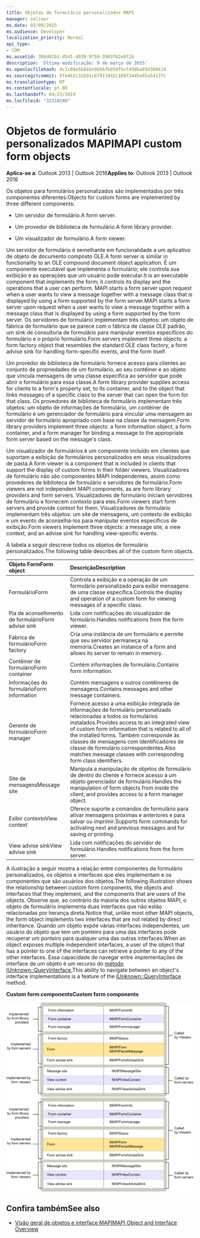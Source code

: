 ```yaml
---
title: Objetos de formulário personalizados MAPI
manager: soliver
ms.date: 03/09/2015
ms.audience: Developer
localization_priority: Normal
api_type:
- COM
ms.assetid: 306d62b1-d541-4039-9759-3903f62e0f26
description: 'Última modificação: 9 de março de 2015'
ms.openlocfilehash: 4c1c04e5b04be9bb67b050f5cf498be89d380410
ms.sourcegitcommit: 8fe462c32b91c87911942c188f3445e85a54137c
ms.translationtype: MT
ms.contentlocale: pt-BR
ms.lasthandoff: 04/23/2019
ms.locfileid: "32318240"
---
```

# <a name="mapi-custom-form-objects"></a><span data-ttu-id="23d81-103">Objetos de formulário personalizados MAPI</span><span class="sxs-lookup"><span data-stu-id="23d81-103">MAPI custom form objects</span></span>
  
<span data-ttu-id="23d81-104">**Aplica-se a**: Outlook 2013 | Outlook 2016</span><span class="sxs-lookup"><span data-stu-id="23d81-104">**Applies to**: Outlook 2013 | Outlook 2016</span></span> 
  
<span data-ttu-id="23d81-105">Os objetos para formulários personalizados são implementados por três componentes diferentes:</span><span class="sxs-lookup"><span data-stu-id="23d81-105">Objects for custom forms are implemented by three different components:</span></span>
  
- <span data-ttu-id="23d81-106">Um servidor de formulário.</span><span class="sxs-lookup"><span data-stu-id="23d81-106">A form server.</span></span>
    
- <span data-ttu-id="23d81-107">Um provedor de biblioteca de formulário.</span><span class="sxs-lookup"><span data-stu-id="23d81-107">A form library provider.</span></span>
    
- <span data-ttu-id="23d81-108">Um visualizador de formulário.</span><span class="sxs-lookup"><span data-stu-id="23d81-108">A form viewer.</span></span>
    
<span data-ttu-id="23d81-109">Um servidor de formulário é semelhante em funcionalidade a um aplicativo de objeto de documento composto OLE.</span><span class="sxs-lookup"><span data-stu-id="23d81-109">A form server is similar in functionality to an OLE compound document object application.</span></span> <span data-ttu-id="23d81-110">É um componente executável que implementa o formulário; ele controla sua exibição e as operações que um usuário pode executar.</span><span class="sxs-lookup"><span data-stu-id="23d81-110">It is an executable component that implements the form; it controls its display and the operations that a user can perform.</span></span> <span data-ttu-id="23d81-111">MAPI starts a form server upon request when a user wants to view a message together with a message class that is displayed by using a form supported by the form server.</span><span class="sxs-lookup"><span data-stu-id="23d81-111">MAPI starts a form server upon request when a user wants to view a message together with a message class that is displayed by using a form supported by the form server.</span></span> <span data-ttu-id="23d81-112">Os servidores de formulário implementam três objetos: um objeto de fábrica de formulário que se parece com o fábrica de classe OLE padrão, um sink de consultoria de formulário para manipular eventos específicos do formulário e o próprio formulário.</span><span class="sxs-lookup"><span data-stu-id="23d81-112">Form servers implement three objects: a form factory object that resembles the standard OLE class factory, a form advise sink for handling form-specific events, and the form itself.</span></span> 
  
<span data-ttu-id="23d81-113">Um provedor de biblioteca de formulário fornece acesso para clientes ao conjunto de propriedades de um formulário, ao seu contêiner e ao objeto que vincula mensagens de uma classe específica ao servidor que pode abrir o formulário para essa classe.</span><span class="sxs-lookup"><span data-stu-id="23d81-113">A form library provider supplies access for clients to a form's property set, to its container, and to the object that links messages of a specific class to the server that can open the form for that class.</span></span> <span data-ttu-id="23d81-114">Os provedores de biblioteca de formulário implementam três objetos: um objeto de informações de formulário, um contêiner de formulário e um gerenciador de formulário para vincular uma mensagem ao servidor de formulário apropriado com base na classe da mensagem.</span><span class="sxs-lookup"><span data-stu-id="23d81-114">Form library providers implement three objects: a form information object, a form container, and a form manager for binding a message to the appropriate form server based on the message's class.</span></span>
  
<span data-ttu-id="23d81-115">Um visualizador de formulários é um componente incluído em clientes que suportam a exibição de formulários personalizados em seus visualizadores de pasta.</span><span class="sxs-lookup"><span data-stu-id="23d81-115">A form viewer is a component that is included in clients that support the display of custom forms in their folder viewers.</span></span> <span data-ttu-id="23d81-116">Visualizadores de formulário não são componentes MAPI independentes, assim como provedores de biblioteca de formulário e servidores de formulário.</span><span class="sxs-lookup"><span data-stu-id="23d81-116">Form viewers are not independent MAPI components, as are form library providers and form servers.</span></span> <span data-ttu-id="23d81-117">Visualizadores de formulário iniciam servidores de formulário e fornecem contexto para eles.</span><span class="sxs-lookup"><span data-stu-id="23d81-117">Form viewers start form servers and provide context for them.</span></span> <span data-ttu-id="23d81-118">Visualizadores de formulário implementam três objetos: um site de mensagens, um contexto de exibição e um evento de aconselhá-los para manipular eventos específicos de exibição.</span><span class="sxs-lookup"><span data-stu-id="23d81-118">Form viewers implement three objects: a message site, a view context, and an advise sink for handling view-specific events.</span></span>
  
<span data-ttu-id="23d81-119">A tabela a seguir descreve todos os objetos de formulário personalizados.</span><span class="sxs-lookup"><span data-stu-id="23d81-119">The following table describes all of the custom form objects.</span></span> 
  
|<span data-ttu-id="23d81-120">**Objeto Form**</span><span class="sxs-lookup"><span data-stu-id="23d81-120">**Form object**</span></span>|<span data-ttu-id="23d81-121">**Descrição**</span><span class="sxs-lookup"><span data-stu-id="23d81-121">**Description**</span></span>|
|:-----|:-----|
|<span data-ttu-id="23d81-122">Formulário</span><span class="sxs-lookup"><span data-stu-id="23d81-122">Form</span></span>  <br/> |<span data-ttu-id="23d81-123">Controla a exibição e a operação de um formulário personalizado para exibir mensagens de uma classe específica.</span><span class="sxs-lookup"><span data-stu-id="23d81-123">Controls the display and operation of a custom form for viewing messages of a specific class.</span></span>  <br/> |
|<span data-ttu-id="23d81-124">Pia de aconselhmento de formulário</span><span class="sxs-lookup"><span data-stu-id="23d81-124">Form advise sink</span></span>  <br/> |<span data-ttu-id="23d81-125">Lida com notificações do visualizador de formulário.</span><span class="sxs-lookup"><span data-stu-id="23d81-125">Handles notifications from the form viewer.</span></span>  <br/> |
|<span data-ttu-id="23d81-126">Fábrica de formulário</span><span class="sxs-lookup"><span data-stu-id="23d81-126">Form factory</span></span>  <br/> |<span data-ttu-id="23d81-127">Cria uma instância de um formulário e permite que seu servidor permaneça na memória.</span><span class="sxs-lookup"><span data-stu-id="23d81-127">Creates an instance of a form and allows its server to remain in memory.</span></span>  <br/> |
|<span data-ttu-id="23d81-128">Contêiner de formulário</span><span class="sxs-lookup"><span data-stu-id="23d81-128">Form container</span></span>  <br/> |<span data-ttu-id="23d81-129">Contém informações de formulário.</span><span class="sxs-lookup"><span data-stu-id="23d81-129">Contains form information.</span></span>  <br/> |
|<span data-ttu-id="23d81-130">Informações do formulário</span><span class="sxs-lookup"><span data-stu-id="23d81-130">Form information</span></span>  <br/> |<span data-ttu-id="23d81-131">Contém mensagens e outros contêineres de mensagens.</span><span class="sxs-lookup"><span data-stu-id="23d81-131">Contains messages and other message containers.</span></span>  <br/> |
|<span data-ttu-id="23d81-132">Gerente de formulário</span><span class="sxs-lookup"><span data-stu-id="23d81-132">Form manager</span></span>  <br/> |<span data-ttu-id="23d81-133">Fornece acesso a uma exibição integrada de informações de formulário personalizado relacionadas a todos os formulários instalados.</span><span class="sxs-lookup"><span data-stu-id="23d81-133">Provides access to an integrated view of custom form information that is related to all of the installed forms.</span></span> <span data-ttu-id="23d81-134">Também corresponde às classes de mensagens com identificadores de classe de formulário correspondentes.</span><span class="sxs-lookup"><span data-stu-id="23d81-134">Also matches message classes with corresponding form class identifiers.</span></span>  <br/> |
|<span data-ttu-id="23d81-135">Site de mensagens</span><span class="sxs-lookup"><span data-stu-id="23d81-135">Message site</span></span>  <br/> |<span data-ttu-id="23d81-136">Manipula a manipulação de objetos de formulário de dentro do cliente e fornece acesso a um objeto gerenciador de formulário.</span><span class="sxs-lookup"><span data-stu-id="23d81-136">Handles the manipulation of form objects from inside the client, and provides access to a form manager object.</span></span>  <br/> |
|<span data-ttu-id="23d81-137">Exibir contexto</span><span class="sxs-lookup"><span data-stu-id="23d81-137">View context</span></span>  <br/> |<span data-ttu-id="23d81-138">Oferece suporte a comandos de formulário para ativar mensagens próximas e anteriores e para salvar ou imprimir.</span><span class="sxs-lookup"><span data-stu-id="23d81-138">Supports form commands for activating next and previous messages and for saving or printing.</span></span>  <br/> |
|<span data-ttu-id="23d81-139">View advise sink</span><span class="sxs-lookup"><span data-stu-id="23d81-139">View advise sink</span></span>  <br/> |<span data-ttu-id="23d81-140">Lida com notificações do servidor de formulário.</span><span class="sxs-lookup"><span data-stu-id="23d81-140">Handles notifications from the form server.</span></span>  <br/> |
   
<span data-ttu-id="23d81-141">A ilustração a seguir mostra a relação entre componentes de formulário personalizados, os objetos e interfaces que eles implementam e os componentes que são usuários dos objetos.</span><span class="sxs-lookup"><span data-stu-id="23d81-141">The following illustration shows the relationship between custom form components, the objects and interfaces that they implement, and the components that are users of the objects.</span></span> <span data-ttu-id="23d81-142">Observe que, ao contrário da maioria dos outros objetos MAPI, o objeto de formulário implementa duas interfaces que não estão relacionadas por herança direta.</span><span class="sxs-lookup"><span data-stu-id="23d81-142">Notice that, unlike most other MAPI objects, the form object implements two interfaces that are not related by direct inheritance.</span></span> <span data-ttu-id="23d81-143">Quando um objeto expõe várias interfaces independentes, um usuário do objeto que tem um ponteiro para uma das interfaces pode recuperar um ponteiro para qualquer uma das outras interfaces.</span><span class="sxs-lookup"><span data-stu-id="23d81-143">When an object exposes multiple independent interfaces, a user of the object that has a pointer to one of the interfaces can retrieve a pointer to any of the other interfaces.</span></span> <span data-ttu-id="23d81-144">Essa capacidade de navegar entre implementações de interface de um objeto é um recurso do [método IUnknown::QueryInterface.](https://msdn.microsoft.com/library/54d5ff80-18db-43f2-b636-f93ac053146d%28Office.15%29.aspx)</span><span class="sxs-lookup"><span data-stu-id="23d81-144">This ability to navigate between an object's interface implementations is a feature of the [IUnknown::QueryInterface](https://msdn.microsoft.com/library/54d5ff80-18db-43f2-b636-f93ac053146d%28Office.15%29.aspx) method.</span></span> 
  
<span data-ttu-id="23d81-145">**Custom form components**</span><span class="sxs-lookup"><span data-stu-id="23d81-145">**Custom form components**</span></span>
  
<span data-ttu-id="23d81-146">![Componentes de formulário personalizados](media/amapi_67.gif "Componentes de formulário personalizados")</span><span class="sxs-lookup"><span data-stu-id="23d81-146">![Custom form components](media/amapi_67.gif "Custom form components")</span></span>
  
## <a name="see-also"></a><span data-ttu-id="23d81-147">Confira também</span><span class="sxs-lookup"><span data-stu-id="23d81-147">See also</span></span>

- [<span data-ttu-id="23d81-148">Visão geral de objetos e interface MAPI</span><span class="sxs-lookup"><span data-stu-id="23d81-148">MAPI Object and Interface Overview</span></span>](mapi-object-and-interface-overview.md)

